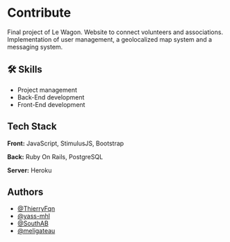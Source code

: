 
# Contribute

Final project of Le Wagon. Website to connect volunteers and associations. Implementation of user management, a geolocalized map system and a messaging system.

## 🛠 Skills
- Project management
- Back-End development
- Front-End development

## Tech Stack

**Front:** JavaScript, StimulusJS, Bootstrap

**Back:** Ruby On Rails, PostgreSQL

**Server:** Heroku


## Authors

- [@ThierryFqn](https://www.github.com/ThierryFqn)
- [@yass-mhl](https://www.github.com/yass-mhl)
- [@SouthAB](https://www.github.com/SouthAB)
- [@meligateau](https://www.github.com/meligateau)


